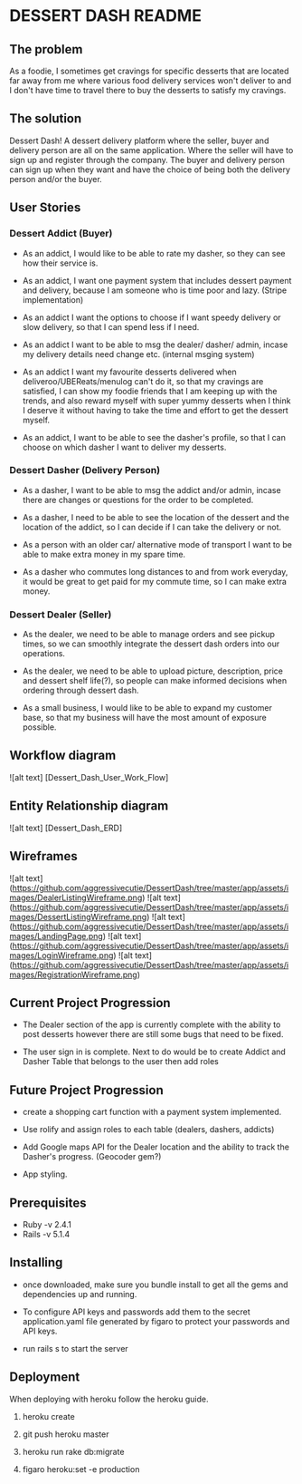 # DESSERT DASH README

## The problem
As a foodie, I sometimes get cravings for specific desserts that are located far away from me where various food delivery services won't deliver to and I don't have time to travel there to buy the desserts to satisfy my cravings.

## The solution
Dessert Dash! A dessert delivery platform where the seller, buyer and delivery person are all on the same application. Where the seller will have to sign up and register through the company. The buyer and delivery person can sign up when they want and have the choice of being both the delivery person and/or the buyer.

## User Stories
### Dessert Addict (Buyer)
- As an addict, I would like to be able to rate my dasher, so they can see how their service is.

- As an addict, I want one payment system that includes dessert payment and delivery, because I am someone who is time poor and lazy. (Stripe implementation)

- As an addict I want the options to choose if I want speedy delivery or slow delivery, so that I can spend less if I need.

- As an addict I want to be able to msg the dealer/ dasher/ admin, incase my delivery details need change etc. (internal msging system)

- As an addict I want my favourite desserts delivered when deliveroo/UBEReats/menulog can't do it, so that my cravings are satisfied, I can show my foodie friends that I am keeping up with the trends, and also reward myself with super yummy desserts when I think I deserve it without having to take the time and effort to get the dessert myself.

- As an addict, I want to be able to see the dasher's profile, so that I can choose on which dasher I want to deliver my desserts.

### Dessert Dasher (Delivery Person)
- As a dasher, I want to be able to msg the addict and/or admin, incase there are changes or questions for the order to be completed.

- As a dasher, I need to be able to see the location of the dessert and the location of the addict, so I can decide if I can take the delivery or not.

- As a person with an older car/ alternative mode of transport I want to  be able to make extra money in my spare time.

- As a dasher who commutes long distances to and from work everyday, it would be great to get paid for my commute time, so I can make extra money.

### Dessert Dealer (Seller)
- As the dealer, we need to be able to manage orders and see pickup times, so we can smoothly integrate the dessert dash orders into our operations.

- As the dealer, we need to be able to upload picture, description, price and dessert shelf life(?), so people can make informed decisions when ordering through dessert dash.

- As a small business, I would like to be able to expand my customer base, so that my business will have the most amount of exposure possible.

## Workflow diagram
![alt text] [Dessert_Dash_User_Work_Flow]

## Entity Relationship diagram
![alt text] [Dessert_Dash_ERD]

## Wireframes
![alt text] (https://github.com/aggressivecutie/DessertDash/tree/master/app/assets/images/DealerListingWireframe.png)
![alt text] (https://github.com/aggressivecutie/DessertDash/tree/master/app/assets/images/DessertListingWireframe.png)
![alt text] (https://github.com/aggressivecutie/DessertDash/tree/master/app/assets/images/LandingPage.png)
![alt text] (https://github.com/aggressivecutie/DessertDash/tree/master/app/assets/images/LoginWireframe.png)
![alt text] (https://github.com/aggressivecutie/DessertDash/tree/master/app/assets/images/RegistrationWireframe.png)

## Current Project Progression
- The Dealer section of the app is currently complete with the ability to post desserts however there are still some bugs that need to be fixed.

- The user sign in is complete. Next to do would be to create Addict and Dasher Table that belongs to the user then add roles

## Future Project Progression
- create a shopping cart function with a payment system implemented.

- Use rolify and assign roles to each table (dealers, dashers, addicts)

- Add Google maps API for the Dealer location and the ability to track the Dasher's progress. (Geocoder gem?)

- App styling.

## Prerequisites
- Ruby -v 2.4.1
- Rails -v 5.1.4

## Installing
- once downloaded, make sure you bundle install to get all the gems and dependencies up and running.

- To configure API keys and passwords add them to the secret application.yaml file generated by figaro to protect your passwords and API keys.

- run rails s to start the server

## Deployment
When deploying with heroku follow the heroku guide.

1) heroku create

2) git push heroku master

3) heroku run rake db:migrate

4) figaro heroku:set -e production  
